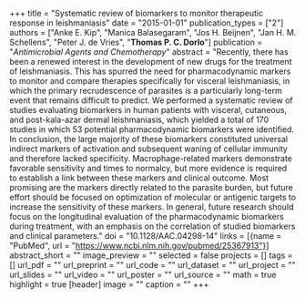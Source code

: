 +++
title = "Systematic review of biomarkers to monitor therapeutic response in leishmaniasis"
date = "2015-01-01"
publication_types = ["2"]
authors = ["Anke E. Kip", "Manica Balasegaram", "Jos H. Beijnen", "Jan H. M. Schellens", "Peter J. de Vries", "**Thomas P. C. Dorlo**"]
publication = "_Antimicrobial Agents and Chemotherapy_"
abstract = "Recently, there has been a renewed interest in the development of new drugs for the treatment of leishmaniasis. This has spurred the need for pharmacodynamic markers to monitor and compare therapies specifically for visceral leishmaniasis, in which the primary recrudescence of parasites is a particularly long-term event that remains difficult to predict. We performed a systematic review of studies evaluating biomarkers in human patients with visceral, cutaneous, and post-kala-azar dermal leishmaniasis, which yielded a total of 170 studies in which 53 potential pharmacodynamic biomarkers were identified. In conclusion, the large majority of these biomarkers constituted universal indirect markers of activation and subsequent waning of cellular immunity and therefore lacked specificity. Macrophage-related markers demonstrate favorable sensitivity and times to normalcy, but more evidence is required to establish a link between these markers and clinical outcome. Most promising are the markers directly related to the parasite burden, but future effort should be focused on optimization of molecular or antigenic targets to increase the sensitivity of these markers. In general, future research should focus on the longitudinal evaluation of the pharmacodynamic biomarkers during treatment, with an emphasis on the correlation of studied biomarkers and clinical parameters."
doi = "10.1128/AAC.04298-14"
links = [{name = "PubMed", url = "https://www.ncbi.nlm.nih.gov/pubmed/25367913"}]
abstract_short = ""
image_preview = ""
selected = false
projects = []
tags = []
url_pdf = ""
url_preprint = ""
url_code = ""
url_dataset = ""
url_project = ""
url_slides = ""
url_video = ""
url_poster = ""
url_source = ""
math = true
highlight = true
[header]
image = ""
caption = ""
+++
